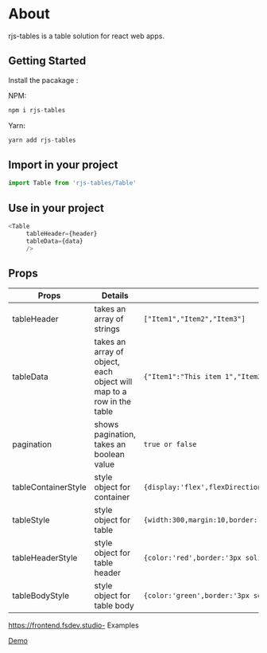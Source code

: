 # About
rjs-tables is a table solution for react web apps.


## Getting Started

Install the pacakage :

NPM:
```javascript
npm i rjs-tables
```
Yarn:
```javascript
yarn add rjs-tables
```
## Import in your project
```javascript
import Table from 'rjs-tables/Table'
```
## Use in your project
```javascript
<Table
     tableHeader={header}
     tableData={data}
     />
```

## Props
Props | Details | Example
-------------------- | -------------------------------------------------------------------------------------------------- | -------------------------------------
tableHeader | takes an array of strings | ```["Item1","Item2","Item3"]```
tableData |  takes an array of object, each object will map to a row in the table | ```{"Item1":"This item 1","Item2":"This item 2","Item3":"This item 3"}```
pagination |  shows pagination, takes an boolean value | ```true or false```
tableContainerStyle |  style object for container | ```{display:'flex',flexDirection:'column',width:'100%',justifyContent:'center',alignItems:'center',margin:10,color:'magenta'}```
tableStyle |  style object for table | ```{width:300,margin:10,border:'2px solid orange'}```
tableHeaderStyle | style object for table header | ```{color:'red',border:'3px solid magenta',background:'lightpink'}```
tableBodyStyle |  style object for table body | ```{color:'green',border:'3px solid blue',background:'lightblue'}```

https://frontend.fsdev.studio- Examples

[Demo](https://frontend.fsdev.studio)
